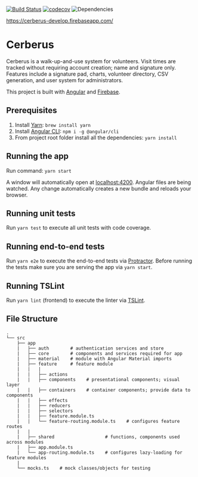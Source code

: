 [![Build Status](https://travis-ci.org/cerberus-org/cerberus-app.svg?branch=master)](https://travis-ci.org/cerberus-org/cerberus-app)
[![codecov](https://codecov.io/gh/cerberus-org/cerberus-app/branch/master/graph/badge.svg)](https://codecov.io/gh/cerberus-org/cerberus-app)
![Dependencies](https://david-dm.org/cerberus-org/cerberus-app.svg)

https://cerberus-develop.firebaseapp.com/

# Cerberus

Cerberus is a walk-up-and-use system for volunteers. Visit times are tracked without requiring account creation; name and signature only. Features include a signature pad, charts, volunteer directory, CSV generation, and user system for administrators.

This project is built with [Angular](https://angular.io/) and [Firebase](https://console.firebase.google.com/).

## Prerequisites
1. Install [Yarn](https://yarnpkg.com/en/): `brew install yarn`
2. Install [Angular CLI](https://cli.angular.io/): `npm i -g @angular/cli`
3. From project root folder install all the dependencies: `yarn install`

## Running the app
Run command: `yarn start`

A window will automatically open at [localhost:4200](http://localhost:4200). Angular files are being watched. Any change automatically creates a new bundle and reloads your browser.

## Running unit tests
Run `yarn test` to execute all unit tests with code coverage.

## Running end-to-end tests
Run `yarn e2e` to execute the end-to-end tests via [Protractor](http://www.protractortest.org/). 
Before running the tests make sure you are serving the app via `yarn start`.

## Running TSLint
Run `yarn lint` (frontend) to execute the linter via [TSLint](https://palantir.github.io/tslint/).

## File Structure

    .
    └── src
        ├── app
        |   ├── auth        # authentication services and store
        |   ├── core        # components and services required for app
        |   ├── material    # module with Angular Material imports
        |   ├── feature     # feature module
        |   |   |
        |   |   ├── actions
        |   |   ├── components    # presentational components; visual layer
        |   |   ├── containers    # container components; provide data to components
        |   |   ├── effects
        |   |   ├── reducers
        |   |   ├── selectors         
        |   |   ├── feature.module.ts
        |   |   └── feature-routing.module.ts    # configures feature routes
        |   |
        |   ├── shared                   # functions, components used across modules
        |   ├── app.module.ts
        |   └── app-routing.module.ts    # configures lazy-loading for feature modules
        |
        └── mocks.ts    # mock classes/objects for testing
